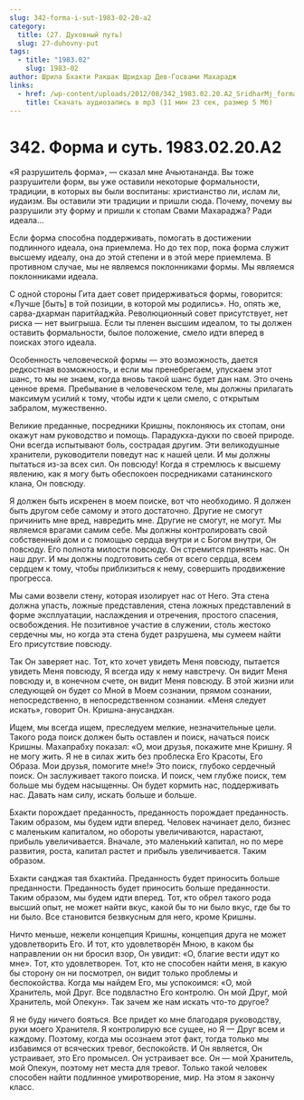 ```yaml
---
slug: 342-forma-i-sut-1983-02-20-a2
category:
  title: (27. Духовный путь)
  slug: 27-duhovny-put
tags:
  - title: "1983.02"
    slug: 1983-02
author: Шрила Бхакти Ракшак Шридхар Дев-Госвами Махарадж
links:
  - href: /wp-content/uploads/2012/08/342_1983.02.20.A2_SridharMj_forma_i_sut.mp3
    title: Скачать аудиозапись в mp3 (11 мин 23 сек, размер 5 Мб)
---
```


# 342. Форма и суть. 1983.02.20.A2

«Я разрушитель форма», — сказал мне Ачьютананда. Вы тоже разрушители форм, вы уже оставили некоторые формальности, традиции, в которых вы были воспитаны: христианство ли, ислам ли, иудаизм. Вы оставили эти традиции и пришли сюда. Почему, почему вы разрушили эту форму и пришли к стопам Свами Махараджа? Ради идеала…

Если форма способна поддерживать, помогать в достижении подлинного идеала, она приемлема. Но до тех пор, пока форма служит высшему идеалу, она до этой степени и в этой мере приемлема. В противном случае, мы не являемся поклонниками формы. Мы являемся поклонниками идеала.

С одной стороны Гита дает совет придерживаться формы, говорится: «Лучше [быть] в той позиции, в которой мы родились». Но, опять же, сарва-дхарман паритйаджйа. Революционный совет присутствует, нет риска — нет выигрыша. Если ты пленен высшим идеалом, то ты должен оставить формальности, былое положение, смело идти вперед в поисках этого идеала.

Особенность человеческой формы — это возможность, дается редкостная возможность, и если мы пренебрегаем, упускаем этот шанс, то мы не знаем, когда вновь такой шанс будет дан нам. Это очень ценное время. Пребывание в человеческом теле, мы должны прилагать максимум усилий к тому, чтобы идти к цели смело, с открытым забралом, мужественно.

Великие преданные, посредники Кришны, поклоняюсь их стопам, они окажут нам руководство и помощь. Парадукха-дукхи по своей природе. Они всегда испытывают боль, сострадая другим. Эти великодушные хранители, руководители поведут нас к нашей цели. И мы должны пытаться из-за всех сил. Он повсюду! Когда я стремлюсь к высшему явлению, как я могу быть обеспокоен посредниками сатанинского клана, Он повсюду.

Я должен быть искренен в моем поиске, вот что необходимо. Я должен быть другом себе самому и этого достаточно. Другие не смогут причинить мне вред, навредить мне. Другие не смогут, не могут. Мы являемся врагами самим себе. Мы должны контролировать свой собственный дом и с помощью сердца внутри и с Богом внутри, Он повсюду. Его полнота милости повсюду. Он стремится принять нас. Он наш друг. И мы должны подготовить себя от всего сердца, всем сердцем к тому, чтобы приблизиться к нему, совершить продвижение прогресса.

Мы сами возвели стену, которая изолирует нас от Него. Эта стена должна упасть, ложные представления, стена ложных представлений в форме эксплуатации, наслаждения и отречения, простого спасения, освобождения. Не позитивное участие в служении, столь жестоко сердечны мы, но когда эта стена будет разрушена, мы сумеем найти Его присутствие повсюду.

Так Он заверяет нас. Тот, кто хочет увидеть Меня повсюду, пытается увидеть Меня повсюду, Я всегда иду к нему навстречу. Он видит Меня повсюду и, в конечном счете, он видит Меня повсюду. В этой жизни или следующей он будет со Мной в Моем сознании, прямом сознании, непосредственно, в непосредственном сознании. «Меня следует искать», говорит Он. Кришна-анусандхан.

Ищем, мы всегда ищем, преследуем мелкие, незначительные цели. Такого рода поиск должен быть оставлен и поиск, начаться поиск Кришны. Махапрабху показал: «О, мои друзья, покажите мне Кришну. Я не могу жить. Я не в силах жить без проблеска Его Красоты, Его Образа. Мои друзья, помогите мне!» Это поиск, глубоко сердечный поиск. Он заслуживает такого поиска. И поиск, чем глубже поиск, тем больше мы будем насыщенны. Он будет кормить нас, поддерживать нас. Давать нам силу, искать больше и больше.

Бхакти порождает преданность, преданность порождает преданность. Таким образом, мы будем идти вперед. Человек начинает дело, бизнес с маленьким капиталом, но обороты увеличиваются, нарастают, прибыль увеличивается. Вначале, это маленький капитал, но по мере развития, роста, капитал растет и прибыль увеличивается. Таким образом.

Бхакти санджая тая бхактийа. Преданность будет приносить больше преданности. Преданность будет приносить больше преданности. Таким образом, мы будем идти вперед. Тот, кто обрел такого рода высший опыт, не может найти вкус, какой бы то ни было вкус, где бы то ни было. Все становится безвкусным для него, кроме Кришны.

Ничто меньше, нежели концепция Кришны, концепция друга не может удовлетворить Его. И тот, кто удовлетворён Мною, в каком бы направлении он ни бросил взор, Он увидит: «О, благие вести идут ко мне». Тот, кто удовлетворен. Тот, кто не способен найти меня, в какую бы сторону он ни посмотрел, он видит только проблемы и беспокойства. Когда мы найдем Его, мы успокоимся: «О, мой Хранитель, мой Друг. Все подвластно Его контролю. Он мой Друг, мой Хранитель, мой Опекун». Так зачем же нам искать что-то другое?

Я не буду ничего бояться. Все придет ко мне благодаря руководству, руки моего Хранителя. Я контролирую все сущее, но Я — Друг всем и каждому. Поэтому, когда мы осознаем этот факт, тогда только мы избавимся от всяческих тревог, беспокойств. И Он является, Он устраивает, это Его промысел. Он устраивает все. Он — мой Хранитель, мой Опекун, поэтому нет места для тревог. Только такой человек способен найти подлинное умиротворение, мир. На этом я закончу класс.

